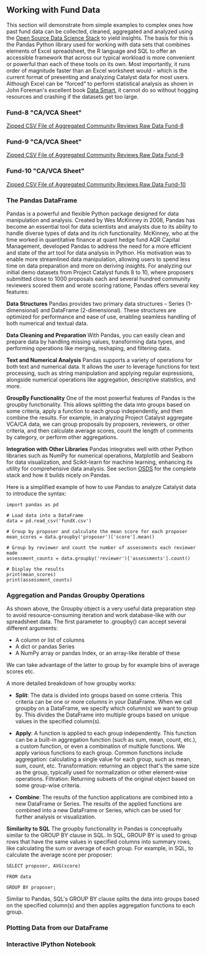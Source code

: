 ## Working with Fund Data
This section will demonstrate from simple examples to complex ones how past fund data can be collected, cleaned, aggregated and analyzed using the [Open Source Data Science Stack](https://github.com/Sapient-Predictive-Analytics/Data-Driven_Catalyst/blob/main/OSDS.md) to yield insights. The basis for this is the Pandas Python library used for working with data sets that combines elements of Excel spreadsheet, the R language and SQL to offer an accessible framework that across our typical workload is more convenient or powerful than each of these tools on its own. Most importantly, it runs order of magnitude faster than an Excel worksheet would - which is the current format of presenting and analyzing Catalyst data for most users. Although Excel can be "forced" to perform statistical analysis as shown in John Foreman's excellent book [Data Smart](https://www.amazon.com/Data-Smart-Science-Transform-Information/dp/111866146X), it cannot do so without hogging resources and crashing if the datasets get too large.

### Fund-8 "CA/VCA Sheet"
[Zipped CSV File of Aggregated Community Reviews Raw Data Fund-8](https://github.com/Sapient-Predictive-Analytics/Data-Driven_Catalyst/blob/main/Funds/fund8.zip)

### Fund-9 "CA/VCA Sheet"
[Zipped CSV File of Aggregated Community Reviews Raw Data Fund-9](https://github.com/Sapient-Predictive-Analytics/Data-Driven_Catalyst/blob/main/Funds/fund9.zip)

### Fund-10 "CA/VCA Sheet"
[Zipped CSV File of Aggregated Community Reviews Raw Data Fund-10](https://github.com/Sapient-Predictive-Analytics/Data-Driven_Catalyst/blob/main/Funds/fund10.zip)

### The Pandas DataFrame
Pandas is a powerful and flexible Python package designed for data manipulation and analysis. Created by Wes McKinney in 2008, Pandas has become an essential tool for data scientists and analysts due to its ability to handle diverse types of data and its rich functionality. McKinney, who at the time worked in quantitative finance at quant hedge fund AQR Capital Management, developed Pandas to address the need for a more efficient and state of the art tool for data analysis in Python. His motivation was to enable more streamlined data manipulation, allowing users to spend less time on data preparation and more on deriving insights. For analyzing our initial demo datasets from Project Catalyst funds 8 to 10, where proposers submitted close to 1000 proposals each and several hundred community reviewers scored them and wrote scoring ratione, Pandas offers several key features:

**Data Structures**
Pandas provides two primary data structures – Series (1-dimensional) and DataFrame (2-dimensional). These structures are optimized for performance and ease of use, enabling seamless handling of both numerical and textual data.

**Data Cleaning and Preparation**
With Pandas, you can easily clean and prepare data by handling missing values, transforming data types, and performing operations like merging, reshaping, and filtering data.

**Text and Numerical Analysis**
Pandas supports a variety of operations for both text and numerical data. It allows the user to leverage functions for text processing, such as string manipulation and applying regular expressions, alongside numerical operations like aggregation, descriptive statistics, and more.

**GroupBy Functionality** 
One of the most powerful features of Pandas is the groupby functionality. This allows splitting the data into groups based on some criteria, apply a function to each group independently, and then combine the results. For example, in analyzing Project Catalyst aggregate VCA/CA data, we can group proposals by proposers, reviewers, or other criteria, and then calculate average scores, count the length of comments by category, or perform other aggregations.

**Integration with Other Libraries**
Pandas integrates well with other Python libraries such as NumPy for numerical operations, Matplotlib and Seaborn for data visualization, and Scikit-learn for machine learning, enhancing its utility for comprehensive data analysis. See section [OSDS](https://github.com/Sapient-Predictive-Analytics/Data-Driven_Catalyst/blob/main/OSDS.md) for the complete stack and how it builds nicely on Pandas.

Here is a simplified example of how to use Pandas to analyze Catalyst data to introduce the syntax:

~~~
import pandas as pd

# Load data into a DataFrame
data = pd.read_csv('fundX.csv')

# Group by proposer and calculate the mean score for each proposer
mean_scores = data.groupby('proposer')['score'].mean()

# Group by reviewer and count the number of assessments each reviewer made
assessment_counts = data.groupby('reviewer')['assessments'].count()

# Display the results
print(mean_scores)
print(assessment_counts)
~~~

### Aggregation and Pandas Groupby Operations
As shown above, the Groupby object is a very useful data preparation step to avoid resource-consuming iteration and work database-like with our spreadsheet data. The first parameter to .groupby() can accept several different arguments:
* A column or list of columns
* A dict or pandas Series
* A NumPy array or pandas Index, or an array-like iterable of these
  
We can take advantage of the latter to group by for example bins of average scores etc.

A more detailed breakdown of how groupby works:

* **Split**: The data is divided into groups based on some criteria. This criteria can be one or more columns in your DataFrame. When we call groupby on a DataFrame, we specify which column(s) we want to group by. This divides the DataFrame into multiple groups based on unique values in the specified column(s).

* **Apply**: A function is applied to each group independently. This function can be a built-in aggregation function (such as sum, mean, count, etc.), a custom function, or even a combination of multiple functions. We apply various functions to each group. Common functions include aggregation: calculating a single value for each group, such as mean, sum, count, etc. Transformation: returning an object that's the same size as the group, typically used for normalization or other element-wise operations. Filtration: Returning subsets of the original object based on some group-wise criteria.

* **Combine**: The results of the function applications are combined into a new DataFrame or Series. The results of the applied functions are combined into a new DataFrame or Series, which can be used for further analysis or visualization.

**Similarity to SQL**
The groupby functionality in Pandas is conceptually similar to the GROUP BY clause in SQL. In SQL, GROUP BY is used to group rows that have the same values in specified columns into summary rows, like calculating the sum or average of each group.
For example, in SQL, to calculate the average score per proposer:

`SELECT proposer, AVG(score)`

`FROM data`

`GROUP BY proposer;`

Similar to Pandas, SQL's GROUP BY clause splits the data into groups based on the specified column(s) and then applies aggregation functions to each group.

### Plotting Data from our DataFrame

### Interactive IPython Notebook
